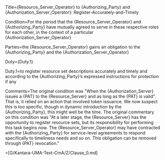 Title={Resource_Server_Operator} to {Authorizing_Party} and {Authorization_Server_Operator}: Register-Accurately-and-Timely

Condition=For the period that the {Resource_Server_Operator} and {Authorizing_Party} have mutually agreed to serve in these respective roles for each other, in the context of a particular {Authorization_Server_Operator}

Parties=the {Resource_Server_Operator} gains an obligation to the {Authorizing_Party} and the {Authorization_Server_Operator}

Duty={Duty.1}

Duty.1=to register resource set descriptions accurately and timely and according to the {Authorizing_Party}’s expressed instructions for protection if any

Comments=The original condition was "When the {Authorization_Server} issues a {PAT} to the {Resource_Server} and as long as the {PAT} is valid". That is, it relied on an action that involved token issuance. We now suspect this is too specific, though in dynamic introduction by the {Authorizing_Party}, this might well be the time. The original commentary on this condition was "At a later stage, the {Resource_Server} has the opportunity to register resource sets, but its responsibility for performing this task begins now. The {Resource_Server_Operator} may have contracted with the {Authorizing_Party} for service-level agreements to respond specifically to timeliness needs and so on. This obligation can be removed through {PAT} revocation."

=[G/Kantara-UMA-Text-CmA/Z/Clause_0.md]
